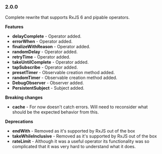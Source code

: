 ### 2.0.0

Complete rewrite that supports RxJS 6 and pipable operators.

**Features**

- **delayComplete** - Operator added.
- **errorWhen** - Operator added.
- **finalizeWithReason** - Operator added.
- **randomDelay** - Operator added.
- **retryTime** - Operator added.
- **takeUntilComplete** - Operator added.
- **tapSubscribe** - Operator added.
- **presetTimer** - Observable creation method added.
- **randomTimer** - Observable creation method added.
- **DebugObserver** - Observer added.
- **PersistentSubject** - Subject added.

**Breaking changes**

- **cache** - For now doesn't catch errors. Will need to reconsider what should be the expected behavior from this.

**Deprecations**

- **endWith** - Removed as it's supported by RxJS out of the box
- **takeWhileInclusive** - Removed as it's supported by RxJS out of the box
- **rateLimit** - Although it was a useful operator its functionality was so complicated that it was very hard to understand what it does.
